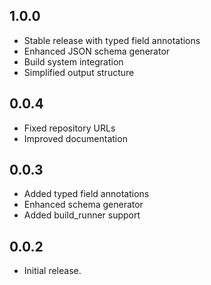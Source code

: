 
## 1.0.0

- Stable release with typed field annotations
- Enhanced JSON schema generator
- Build system integration
- Simplified output structure

## 0.0.4

- Fixed repository URLs
- Improved documentation

## 0.0.3

- Added typed field annotations
- Enhanced schema generator
- Added build_runner support

## 0.0.2

- Initial release.
